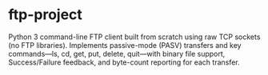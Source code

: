 # ftp-project
Python 3 command-line FTP client built from scratch using raw TCP sockets (no FTP libraries). Implements passive-mode (PASV) transfers and key commands—ls, cd, get, put, delete, quit—with binary file support, Success/Failure feedback, and byte-count reporting for each transfer.
